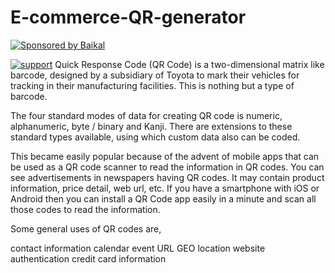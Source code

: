 # E-commerce-QR-generator
<a href="https://baikal.io/ajeetrocks100/e-commerce-qr-generator"><img 
src="https://s3-us-west-2.amazonaws.com/nerpa-static/baikal-banner.svg" alt="Sponsored by Baikal"/></a>

[![support](https://baikal.io/badges/ajeetrocks100/e-commerce-qr-generator)](https://baikal.io/ajeetrocks100/e-commerce-qr-generator)
Quick Response Code (QR Code) is a two-dimensional matrix like barcode, designed by a subsidiary of Toyota to mark their vehicles for tracking in their manufacturing facilities. This is nothing but a type of barcode.

The four standard modes of data for creating QR code is numeric, alphanumeric, byte / binary and Kanji. There are extensions to these standard types available, using which custom data also can be coded.

This became easily popular because of the advent of mobile apps that can be used as a QR code scanner to read the information in QR codes. You can see advertisements in newspapers having QR codes. It may contain product information, price detail, web url, etc. If you have a smartphone with iOS or Android then you can install a QR Code app easily in a minute and scan all those codes to read the information.

Some general uses of QR codes are,

contact information
calendar event
URL
GEO location
website authentication
credit card information
